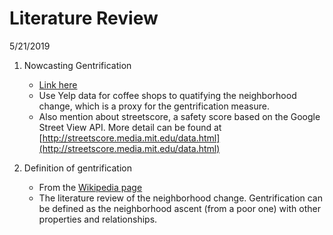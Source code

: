 # Literature Review

5/21/2019

1. Nowcasting Gentrification

	+ [Link here](https://www.hbs.edu/faculty/Publication%20Files/18-077_a0e9e3c7-eceb-4685-8d72-21e0f518b3f3.pdf)
	+ Use Yelp data for coffee shops to quatifying the neighborhood change, which is a proxy for the gentrification measure.
	+ Also mention about streetscore, a safety score based on the Google Street View API. More detail can be found at [http://streetscore.media.mit.edu/data.html](http://streetscore.media.mit.edu/data.html)

2. Definition of gentrification

	+ From the [Wikipedia page](https://en.wikipedia.org/wiki/Gentrification)
	+ The literature review of the neighborhood change. Gentrification can be defined as the neighborhood ascent (from a poor one) with other properties and relationships.
<!--stackedit_data:
eyJoaXN0b3J5IjpbOTU0NTg4MjM5LDkzODU5ODA4XX0=
-->